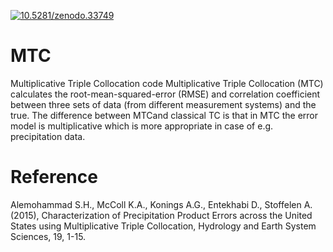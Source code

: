 <a href="https://zenodo.org/badge/latestdoi/19215/HamedAlemo/MTC"><img src="https://zenodo.org/badge/19215/HamedAlemo/MTC.svg" alt="10.5281/zenodo.33749"></a>

# MTC
Multiplicative Triple Collocation code
Multiplicative Triple Collocation (MTC) calculates the root-mean-squared-error (RMSE) and correlation coefficient between three sets of data (from different measurement systems) and the true. The difference between MTCand classical TC is that in MTC the error model is multiplicative which is more appropriate in case of e.g. precipitation data.


# Reference
Alemohammad S.H., McColl K.A., Konings A.G., Entekhabi D., Stoffelen A. (2015), Characterization of Precipitation Product Errors across the United States using Multiplicative Triple Collocation, Hydrology and Earth System Sciences, 19, 1-15. 
